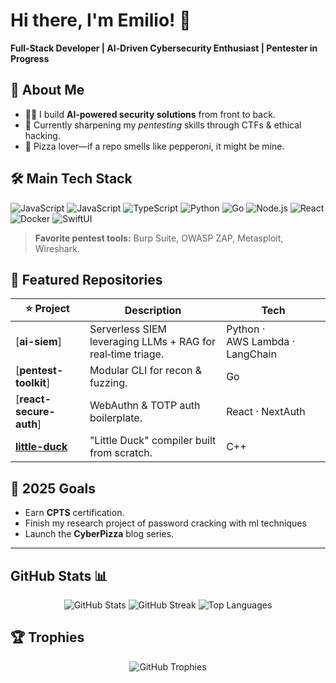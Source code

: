 
# Hi there, I'm Emilio! 👋

**Full‑Stack Developer | AI‑Driven Cybersecurity Enthusiast | Pentester in Progress**

## 🚀 About Me

* 👨‍💻 I build **AI‑powered security solutions** from front to back.
* 🔐 Currently sharpening my *pentesting* skills through CTFs & ethical hacking.
* 🍕 Pizza lover—if a repo smells like pepperoni, it might be mine.

## 🛠️ Main Tech Stack

![JavaScript](https://img.shields.io/badge/-JavaScript-F7DF1E?logo=javascript\&logoColor=black)
![JavaScript](https://img.shields.io/badge/-JavaScript-F7DF1E?logo=bash\&logoColor=black)
![TypeScript](https://img.shields.io/badge/-TypeScript-3178C6?logo=typescript\&logoColor=white)
![Python](https://img.shields.io/badge/-Python-3776AB?logo=python\&logoColor=white)
![Go](https://img.shields.io/badge/-Go-00ADD8?logo=go\&logoColor=white)
![Node.js](https://img.shields.io/badge/-Node.js-339933?logo=node.js\&logoColor=white)
![React](https://img.shields.io/badge/-React-61DAFB?logo=react\&logoColor=black)
![Docker](https://img.shields.io/badge/-Docker-2496ED?logo=docker\&logoColor=white)
![SwiftUI](https://img.shields.io/badge/-SwiftUI-FA7343?logo=swift\&logoColor=white)

> **Favorite pentest tools:** Burp Suite, OWASP ZAP, Metasploit, Wireshark.

## 📌 Featured Repositories

| ⭐ Project                                                                | Description                                                 | Tech                            |
| ------------------------------------------------------------------------ | ----------------------------------------------------------- | ------------------------------- |
| [**ai-siem**]                                                            | Serverless SIEM leveraging LLMs + RAG for real‑time triage. | Python · AWS Lambda · LangChain |
| [**pentest-toolkit**]                                                    | Modular CLI for recon & fuzzing.                            | Go                              |
| [**react-secure-auth**]                                                  | WebAuthn & TOTP auth boilerplate.                           | React · NextAuth                |
| [**little-duck**](https://github.com/EYoltic20/CompilerLDCK)             | "Little Duck" compiler built from scratch.                  | C++                             |

## 🎯 2025 Goals

* Earn **CPTS** certification.
* Finish my research project of password cracking with ml techniques
* Launch the **CyberPizza** blog series.

---

## GitHub Stats 📊

<p align="center">
  <img src="https://github-readme-stats.vercel.app/api?username=emilio&show_icons=true&theme=radical" alt="GitHub Stats" />
  <img src="https://github-readme-streak-stats.herokuapp.com?user=emilio&theme=radical" alt="GitHub Streak" />
  <img src="https://github-readme-stats.vercel.app/api/top-langs/?username=emilio&layout=compact&theme=radical" alt="Top Languages" />
</p>

## 🏆 Trophies

<p align="center">
  <img src="https://github-profile-trophy.vercel.app/?username=emilio&theme=radical&row=1&column=6" alt="GitHub Trophies" />
</p>

<!-- You can tweak the username (emilio) or themes to your liking. Happy coding! -->
